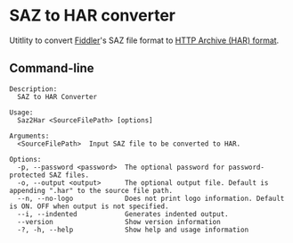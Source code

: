 # SAZ to HAR converter

Utitlity to convert [Fiddler](https://www.telerik.com/fiddler "Fiddler | Web Debugging Proxy and Troubleshooting Solutions (telerik.com)")'s SAZ file format to [HTTP Archive (HAR) format](https://w3c.github.io/web-performance/specs/HAR/Overview.html "HTTP Archive (HAR) format (w3c.github.io)").

## Command-line

```
Description:
  SAZ to HAR Converter

Usage:
  Saz2Har <SourceFilePath> [options]

Arguments:
  <SourceFilePath>  Input SAZ file to be converted to HAR.

Options:
  -p, --password <password>  The optional password for password-protected SAZ files.
  -o, --output <output>      The optional output file. Default is appending ".har" to the source file path.
  --n, --no-logo             Does not print logo information. Default is ON. OFF when output is not specified.
  --i, --indented            Generates indented output.
  --version                  Show version information
  -?, -h, --help             Show help and usage information
```
